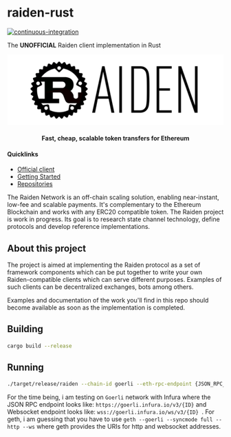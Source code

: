 # raiden-rust
[![continuous-integration](https://github.com/rakanalh/raiden-rust/actions/workflows/ci.yml/badge.svg)](https://github.com/rakanalh/raiden-rust/actions/workflows/ci.yml)

The **UNOFFICIAL** Raiden client implementation in Rust

[![Raiden](https://raw.githubusercontent.com/rakanalh/raiden-rust/main/.github/images/raiden.png)](https://raiden.network/)

<h4 align="center">
  Fast, cheap, scalable token transfers for Ethereum
</h4>

#### Quicklinks

- [Official client](https://github.com/raiden-network/raiden)
- [Getting Started](https://github.com/raiden-network/raiden#getting-started)
- [Repositories](https://github.com/raiden-network/raiden#repositories)

The Raiden Network is an off-chain scaling solution, enabling near-instant, low-fee and scalable payments. It's complementary to the Ethereum Blockchain and works with any ERC20 compatible token. The Raiden project is work in progress. Its goal is to research state channel technology, define protocols and develop reference implementations.

## About this project

The project is aimed at implementing the Raiden protocol as a set of framework components which can be put together to write your own Raiden-compatible clients which can serve different purposes. Examples of such clients can be decentralized exchanges, bots among others.

Examples and documentation of the work you'll find in this repo should become available as soon as the implementation is completed.

## Building

``` sh
cargo build --release
```

## Running

``` sh
./target/release/raiden --chain-id goerli --eth-rpc-endpoint {JSON_RPC_ENDPOINT} --eth-rpc-socket-endpoint {WSS_ENDPOINT} --keystore-path {ETH_KEYSTORE_PATH}
```

For the time being, i am testing on `Goerli` network with Infura where the JSON RPC endpoint looks like: `https://goerli.infura.io/v3/{ID}` and Websocket endpoint looks like: `wss://goerli.infura.io/ws/v3/{ID} `. For geth, i am guessing that you have to use `geth --goerli --syncmode full --http --ws` where geth provides the URIs for http and websocket addresses.
